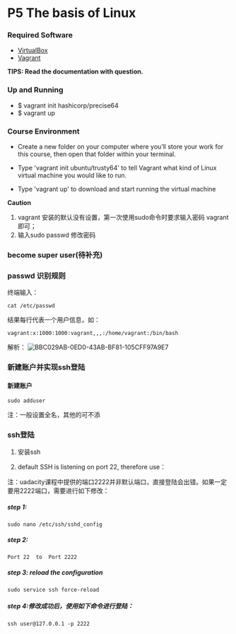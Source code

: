 # P5  The basis of Linux

### Required Software
* [VirtualBox](https://www.virtualbox.org/wiki/Downloads)
* [Vagrant](https://www.vagrantup.com/docs/index.html)

**TIPS: Read the documentation with question.**

### Up and Running

* $ vagrant init hashicorp/precise64
* $ vagrant up

### Course Environment

* Create a new folder on your computer where you’ll store your work for this course, then open that folder within your terminal.

* Type 'vagrant init ubuntu/trusty64' to tell Vagrant what kind of Linux virtual machine you would like to run.

* Type 'vagrant up' to download and start running the virtual machine

**Caution**

1. vagrant 安装的默认没有设置，第一次使用sudo命令时要求输入密码 vagrant 即可；
2. 输入sudo passwd 修改密码 

### become super user(待补充)

### passwd 识别规则

终端输入：

```
cat /etc/passwd
```

结果每行代表一个用户信息，如：

```
vagrant:x:1000:1000:vagrant,,,:/home/vagrant:/bin/bash
```
解析：
![BBC029AB-0ED0-43AB-BF81-105CFF97A9E7](https://lh3.googleusercontent.com/-HKDd4tg75u8/Wiar7cQiRqI/AAAAAAABfIo/ncn9BmRK7doL0xLZap4rweZ32VNMmrWQACHMYCw/I/BBC029AB-0ED0-43AB-BF81-105CFF97A9E7.png)

### 新建账户并实现ssh登陆

#### 新建账户

```
sudo adduser
```
注：一般设置全名，其他的可不添

### ssh登陆

1. 安装ssh

2. default SSH is listening on port 22, therefore use：

注：uadacity课程中提供的端口2222并非默认端口，直接登陆会出错。如果一定要用2222端口，需要进行如下修改：

##### step 1:

```
sudo nano /etc/ssh/sshd_config

```
##### step 2:

```
Port 22  to  Port 2222
```

##### step 3: reload the configuration

```
sudo service ssh force-reload
```

##### step 4:修改成功后，使用如下命令进行登陆：

```
ssh user@127.0.0.1 -p 2222

```




